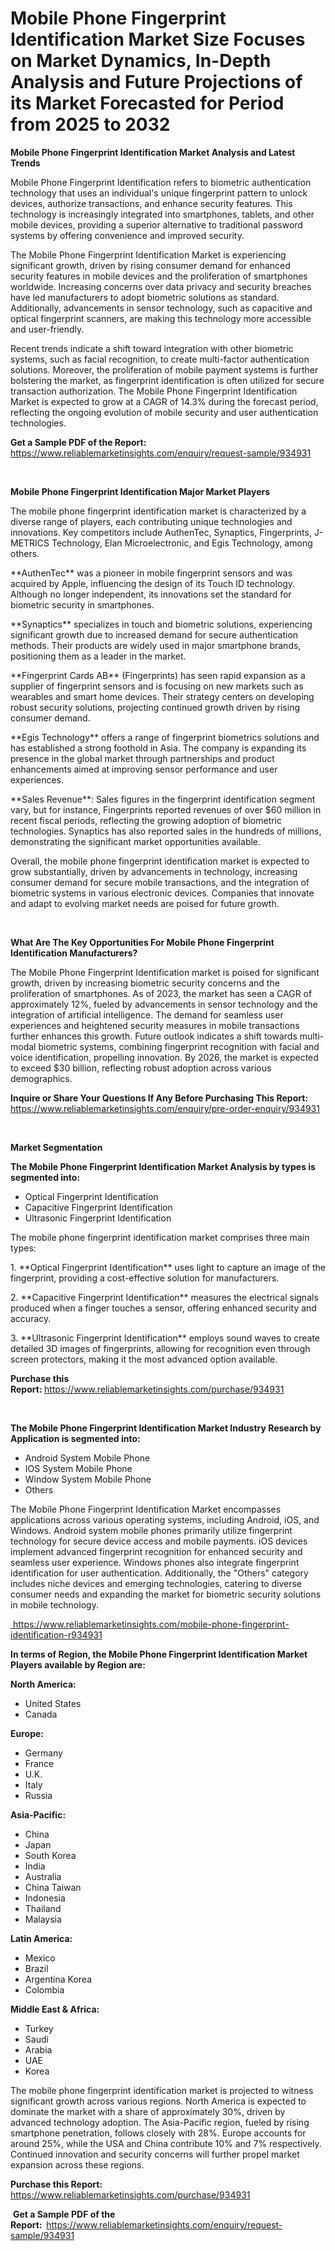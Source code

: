 <p><h1>Mobile Phone Fingerprint Identification Market Size Focuses on Market Dynamics, In-Depth Analysis and Future Projections of its Market Forecasted for Period from 2025 to 2032</h1></p><p><strong>Mobile Phone Fingerprint Identification Market Analysis and Latest Trends</strong></p>
<p><p>Mobile Phone Fingerprint Identification refers to biometric authentication technology that uses an individual's unique fingerprint pattern to unlock devices, authorize transactions, and enhance security features. This technology is increasingly integrated into smartphones, tablets, and other mobile devices, providing a superior alternative to traditional password systems by offering convenience and improved security.</p><p>The Mobile Phone Fingerprint Identification Market is experiencing significant growth, driven by rising consumer demand for enhanced security features in mobile devices and the proliferation of smartphones worldwide. Increasing concerns over data privacy and security breaches have led manufacturers to adopt biometric solutions as standard. Additionally, advancements in sensor technology, such as capacitive and optical fingerprint scanners, are making this technology more accessible and user-friendly.</p><p>Recent trends indicate a shift toward integration with other biometric systems, such as facial recognition, to create multi-factor authentication solutions. Moreover, the proliferation of mobile payment systems is further bolstering the market, as fingerprint identification is often utilized for secure transaction authorization. The Mobile Phone Fingerprint Identification Market is expected to grow at a CAGR of 14.3% during the forecast period, reflecting the ongoing evolution of mobile security and user authentication technologies.</p></p>
<p><strong>Get a Sample PDF of the Report:&nbsp;</strong> <a href="https://www.reliablemarketinsights.com/enquiry/request-sample/934931?utm_campaign=2246&utm_medium=2&utm_source=Github&utm_content=ia&utm_term=18042025&utm_id=mobile-phone-fingerprint-identification">https://www.reliablemarketinsights.com/enquiry/request-sample/934931</a></p>
<p>&nbsp;</p>
<p><strong>Mobile Phone Fingerprint Identification Major Market Players</strong></p>
<p><p>The mobile phone fingerprint identification market is characterized by a diverse range of players, each contributing unique technologies and innovations. Key competitors include AuthenTec, Synaptics, Fingerprints, J-METRICS Technology, Elan Microelectronic, and Egis Technology, among others.</p><p>**AuthenTec** was a pioneer in mobile fingerprint sensors and was acquired by Apple, influencing the design of its Touch ID technology. Although no longer independent, its innovations set the standard for biometric security in smartphones.</p><p>**Synaptics** specializes in touch and biometric solutions, experiencing significant growth due to increased demand for secure authentication methods. Their products are widely used in major smartphone brands, positioning them as a leader in the market.</p><p>**Fingerprint Cards AB** (Fingerprints) has seen rapid expansion as a supplier of fingerprint sensors and is focusing on new markets such as wearables and smart home devices. Their strategy centers on developing robust security solutions, projecting continued growth driven by rising consumer demand.</p><p>**Egis Technology** offers a range of fingerprint biometrics solutions and has established a strong foothold in Asia. The company is expanding its presence in the global market through partnerships and product enhancements aimed at improving sensor performance and user experiences.</p><p>**Sales Revenue**: Sales figures in the fingerprint identification segment vary, but for instance, Fingerprints reported revenues of over $60 million in recent fiscal periods, reflecting the growing adoption of biometric technologies. Synaptics has also reported sales in the hundreds of millions, demonstrating the significant market opportunities available.</p><p>Overall, the mobile phone fingerprint identification market is expected to grow substantially, driven by advancements in technology, increasing consumer demand for secure mobile transactions, and the integration of biometric systems in various electronic devices. Companies that innovate and adapt to evolving market needs are poised for future growth.</p></p>
<p>&nbsp;</p>
<p><strong>What Are The Key Opportunities For Mobile Phone Fingerprint Identification Manufacturers?</strong></p>
<p><p>The Mobile Phone Fingerprint Identification market is poised for significant growth, driven by increasing biometric security concerns and the proliferation of smartphones. As of 2023, the market has seen a CAGR of approximately 12%, fueled by advancements in sensor technology and the integration of artificial intelligence. The demand for seamless user experiences and heightened security measures in mobile transactions further enhances this growth. Future outlook indicates a shift towards multi-modal biometric systems, combining fingerprint recognition with facial and voice identification, propelling innovation. By 2026, the market is expected to exceed $30 billion, reflecting robust adoption across various demographics.</p></p>
<p><strong>Inquire or Share Your Questions If Any Before Purchasing This Report:</strong> <a href="https://www.reliablemarketinsights.com/enquiry/pre-order-enquiry/934931?utm_campaign=2246&utm_medium=2&utm_source=Github&utm_content=ia&utm_term=18042025&utm_id=mobile-phone-fingerprint-identification">https://www.reliablemarketinsights.com/enquiry/pre-order-enquiry/934931</a></p>
<p>&nbsp;</p>
<p><strong>Market Segmentation</strong></p>
<p><strong>The Mobile Phone Fingerprint Identification Market Analysis by types is segmented into:</strong></p>
<p><ul><li>Optical Fingerprint Identification</li><li>Capacitive Fingerprint Identification</li><li>Ultrasonic Fingerprint Identification</li></ul></p>
<p><p>The mobile phone fingerprint identification market comprises three main types: </p><p>1. **Optical Fingerprint Identification** uses light to capture an image of the fingerprint, providing a cost-effective solution for manufacturers.</p><p>   </p><p>2. **Capacitive Fingerprint Identification** measures the electrical signals produced when a finger touches a sensor, offering enhanced security and accuracy.</p><p>3. **Ultrasonic Fingerprint Identification** employs sound waves to create detailed 3D images of fingerprints, allowing for recognition even through screen protectors, making it the most advanced option available.</p></p>
<p><strong>Purchase this Report:&nbsp;</strong><a href="https://www.reliablemarketinsights.com/purchase/934931?utm_campaign=2246&utm_medium=2&utm_source=Github&utm_content=ia&utm_term=18042025&utm_id=mobile-phone-fingerprint-identification">https://www.reliablemarketinsights.com/purchase/934931</a></p>
<p>&nbsp;</p>
<p><strong>The Mobile Phone Fingerprint Identification Market Industry Research by Application is segmented into:</strong></p>
<p><ul><li>Android System Mobile Phone</li><li>IOS System Mobile Phone</li><li>Window System Mobile Phone</li><li>Others</li></ul></p>
<p><p>The Mobile Phone Fingerprint Identification Market encompasses applications across various operating systems, including Android, iOS, and Windows. Android system mobile phones primarily utilize fingerprint technology for secure device access and mobile payments. iOS devices implement advanced fingerprint recognition for enhanced security and seamless user experience. Windows phones also integrate fingerprint identification for user authentication. Additionally, the "Others" category includes niche devices and emerging technologies, catering to diverse consumer needs and expanding the market for biometric security solutions in mobile technology.</p></p>
<p><a href="https://www.reliablemarketinsights.com/mobile-phone-fingerprint-identification-r934931?utm_campaign=2246&utm_medium=2&utm_source=Github&utm_content=ia&utm_term=18042025&utm_id=mobile-phone-fingerprint-identification">&nbsp;https://www.reliablemarketinsights.com/mobile-phone-fingerprint-identification-r934931</a></p>
<p><strong>In terms of Region, the Mobile Phone Fingerprint Identification Market Players available by Region are:</strong></p>
<p>
    <p> <strong> North America: </strong>
        <ul>
            <li>United States</li>
            <li>Canada</li>
        </ul>
        </p> 
    <p> <strong> Europe: </strong>
        <ul>
            <li>Germany</li>
            <li>France</li>
            <li>U.K.</li>
            <li>Italy</li>
            <li>Russia</li>
        </ul>
        </p> 
    <p> <strong> Asia-Pacific: </strong>
        <ul>
            <li>China</li>
            <li>Japan</li>
            <li>South Korea</li>
            <li>India</li>
            <li>Australia</li>
            <li>China Taiwan</li>
            <li>Indonesia</li>
            <li>Thailand</li>
            <li>Malaysia</li>
        </ul>
        </p> 
    <p> <strong> Latin America: </strong>
        <ul>
            <li>Mexico</li>
            <li>Brazil</li>
            <li>Argentina Korea</li>
            <li>Colombia</li>
        </ul>
        </p> 
    <p> <strong> Middle East & Africa: </strong>
        <ul>
            <li>Turkey</li>
            <li>Saudi</li>
            <li>Arabia</li>
            <li>UAE</li>
            <li>Korea</li>
        </ul>
    </p>
    </p>
<p><p>The mobile phone fingerprint identification market is projected to witness significant growth across various regions. North America is expected to dominate the market with a share of approximately 30%, driven by advanced technology adoption. The Asia-Pacific region, fueled by rising smartphone penetration, follows closely with 28%. Europe accounts for around 25%, while the USA and China contribute 10% and 7% respectively. Continued innovation and security concerns will further propel market expansion across these regions.</p></p>
<p><strong>Purchase this Report: </strong><a href="https://www.reliablemarketinsights.com/purchase/934931?utm_campaign=2246&utm_medium=2&utm_source=Github&utm_content=ia&utm_term=18042025&utm_id=mobile-phone-fingerprint-identification">https://www.reliablemarketinsights.com/purchase/934931</a></p>
<p>&nbsp;<strong>Get a Sample PDF of the Report:&nbsp;&nbsp;</strong><a href="https://www.reliablemarketinsights.com/enquiry/request-sample/934931?utm_campaign=2246&utm_medium=2&utm_source=Github&utm_content=ia&utm_term=18042025&utm_id=mobile-phone-fingerprint-identification">https://www.reliablemarketinsights.com/enquiry/request-sample/934931</a></p>
<p><strong></strong></p>
<p><p></p><p></p><p></p></p>